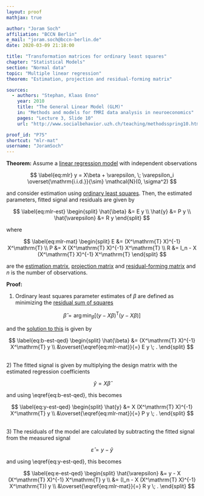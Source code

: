 ```yaml
---
layout: proof
mathjax: true

author: "Joram Soch"
affiliation: "BCCN Berlin"
e_mail: "joram.soch@bccn-berlin.de"
date: 2020-03-09 21:18:00

title: "Transformation matrices for ordinary least squares"
chapter: "Statistical Models"
section: "Normal data"
topic: "Multiple linear regression"
theorem: "Estimation, projection and residual-forming matrix"

sources:
  - authors: "Stephan, Klaas Enno"
    year: 2010
    title: "The General Linear Model (GLM)"
    in: "Methods and models for fMRI data analysis in neuroeconomics"
    pages: "Lecture 3, Slide 10"
    url: "http://www.socialbehavior.uzh.ch/teaching/methodsspring10.html"

proof_id: "P75"
shortcut: "mlr-mat"
username: "JoramSoch"
---
```



**Theorem:** Assume a [linear regression model](/D/mlr) with independent observations

$$ \label{eq:mlr}
y = X\beta + \varepsilon, \; \varepsilon_i \overset{\mathrm{i.i.d.}}{\sim} \mathcal{N}(0, \sigma^2)
$$

and consider estimation using [ordinary least squares](/P/mlr-ols). Then, the estimated parameters, fitted signal and residuals are given by

$$ \label{eq:mlr-est}
\begin{split}
\hat{\beta} &= E y \\
\hat{y} &= P y \\
\hat{\varepsilon} &= R y
\end{split}
$$

where 

$$ \label{eq:mlr-mat}
\begin{split}
E &= (X^\mathrm{T} X)^{-1} X^\mathrm{T} \\
P &= X (X^\mathrm{T} X)^{-1} X^\mathrm{T} \\
R &= I_n - X (X^\mathrm{T} X)^{-1} X^\mathrm{T}
\end{split}
$$

are the [estimation matrix](/D/em), [projection matrix](/D/pm) and [residual-forming matrix](/D/rfm) and $n$ is the number of observations.


**Proof:**

1) Ordinary least squares parameter estimates of $\beta$ are defined as minimizing the [residual sum of squares](/D/rss)

$$ \label{eq:ols}
\hat{\beta} = \operatorname*{arg\,min}_{\beta} \left[ (y-X\beta)^\mathrm{T} (y-X\beta) \right]
$$

and the [solution to this](/P/mlr-ols) is given by

$$ \label{eq:b-est-qed}
\begin{split}
\hat{\beta} &= (X^\mathrm{T} X)^{-1} X^\mathrm{T} y \\
&\overset{\eqref{eq:mlr-mat}}{=} E y \; .
\end{split}
$$

<br>
2) The fitted signal is given by multiplying the design matrix with the estimated regression coefficients

$$ \label{eq:y-est}
\hat{y} = X\hat{\beta}
$$

and using \eqref{eq:b-est-qed}, this becomes

$$ \label{eq:y-est-qed}
\begin{split}
\hat{y} &= X (X^\mathrm{T} X)^{-1} X^\mathrm{T} y \\
&\overset{\eqref{eq:mlr-mat}}{=} P y \; .
\end{split}
$$

<br>
3) The residuals of the model are calculated by subtracting the fitted signal from the measured signal

$$ \label{eq:e-est}
\hat{\varepsilon} = y - \hat{y}
$$

and using \eqref{eq:y-est-qed}, this becomes

$$ \label{eq:e-est-qed}
\begin{split}
\hat{\varepsilon} &= y - X (X^\mathrm{T} X)^{-1} X^\mathrm{T} y \\
&= (I_n - X (X^\mathrm{T} X)^{-1} X^\mathrm{T}) y \\
&\overset{\eqref{eq:mlr-mat}}{=} R y \; .
\end{split}
$$